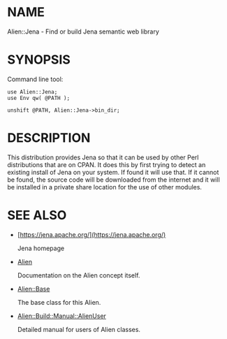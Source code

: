 # NAME

Alien::Jena - Find or build Jena semantic web library

# SYNOPSIS

Command line tool:

    use Alien::Jena;
    use Env qw( @PATH );

    unshift @PATH, Alien::Jena->bin_dir;

# DESCRIPTION

This distribution provides Jena so that it can be used by other
Perl distributions that are on CPAN.  It does this by first trying to
detect an existing install of Jena on your system.  If found it
will use that.  If it cannot be found, the source code will be downloaded
from the internet and it will be installed in a private share location
for the use of other modules.

# SEE ALSO

- [https://jena.apache.org/](https://jena.apache.org/)

    Jena homepage

- [Alien](https://metacpan.org/pod/Alien)

    Documentation on the Alien concept itself.

- [Alien::Base](https://metacpan.org/pod/Alien%3A%3ABase)

    The base class for this Alien.

- [Alien::Build::Manual::AlienUser](https://metacpan.org/pod/Alien%3A%3ABuild%3A%3AManual%3A%3AAlienUser)

    Detailed manual for users of Alien classes.

